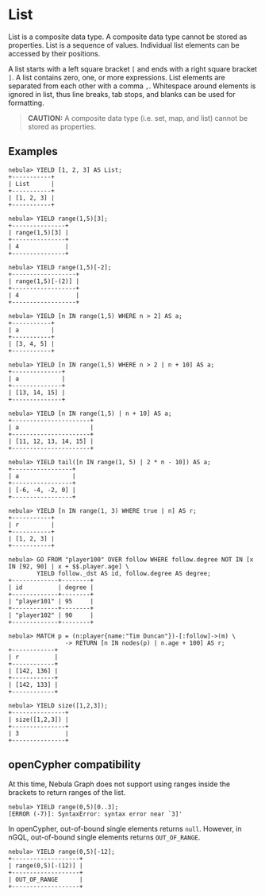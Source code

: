 # List

List is a composite data type. A composite data type cannot be stored as properties. List is a sequence of values. Individual list elements can be accessed by their positions.

A list starts with a left square bracket `[` and ends with a right square bracket `]`. A list contains zero, one, or more expressions. List elements are separated from each other with a comma `,`. Whitespace around elements is ignored in list, thus line breaks, tab stops, and blanks can be used for formatting.

> **CAUTION:** A composite data type (i.e. set, map, and list) cannot be stored as properties.

## Examples

```ngql
nebula> YIELD [1, 2, 3] AS List;
+-----------+
| List      |
+-----------+
| [1, 2, 3] |
+-----------+

nebula> YIELD range(1,5)[3];
+---------------+
| range(1,5)[3] |
+---------------+
| 4             |
+---------------+

nebula> YIELD range(1,5)[-2];
+------------------+
| range(1,5)[-(2)] |
+------------------+
| 4                |
+------------------+

nebula> YIELD [n IN range(1,5) WHERE n > 2] AS a;
+-----------+
| a         |
+-----------+
| [3, 4, 5] |
+-----------+

nebula> YIELD [n IN range(1,5) WHERE n > 2 | n + 10] AS a;
+--------------+
| a            |
+--------------+
| [13, 14, 15] |
+--------------+

nebula> YIELD [n IN range(1,5) | n + 10] AS a;
+----------------------+
| a                    |
+----------------------+
| [11, 12, 13, 14, 15] |
+----------------------+

nebula> YIELD tail([n IN range(1, 5) | 2 * n - 10]) AS a;
+-----------------+
| a               |
+-----------------+
| [-6, -4, -2, 0] |
+-----------------+

nebula> YIELD [n IN range(1, 3) WHERE true | n] AS r;
+-----------+
| r         |
+-----------+
| [1, 2, 3] |
+-----------+

nebula> GO FROM "player100" OVER follow WHERE follow.degree NOT IN [x IN [92, 90] | x + $$.player.age] \
        YIELD follow._dst AS id, follow.degree AS degree;
+-------------+--------+
| id          | degree |
+-------------+--------+
| "player101" | 95     |
+-------------+--------+
| "player102" | 90     |
+-------------+--------+

nebula> MATCH p = (n:player{name:"Tim Duncan"})-[:follow]->(m) \
                -> RETURN [n IN nodes(p) | n.age + 100] AS r;
+------------+
| r          |
+------------+
| [142, 136] |
+------------+
| [142, 133] |
+------------+

nebula> YIELD size([1,2,3]);
+---------------+
| size([1,2,3]) |
+---------------+
| 3             |
+---------------+
```

## openCypher compatibility

At this time, Nebula Graph does not support using ranges inside the brackets to return ranges of the list.

```ngql
nebula> YIELD range(0,5)[0..3];
[ERROR (-7)]: SyntaxError: syntax error near `3]'
```

In openCypher, out-of-bound single elements returns `null`. However, in nGQL, out-of-bound single elements returns `OUT_OF_RANGE`.

```ngql
nebula> YIELD range(0,5)[-12];
+-------------------+
| range(0,5)[-(12)] |
+-------------------+
| OUT_OF_RANGE      |
+-------------------+
```
